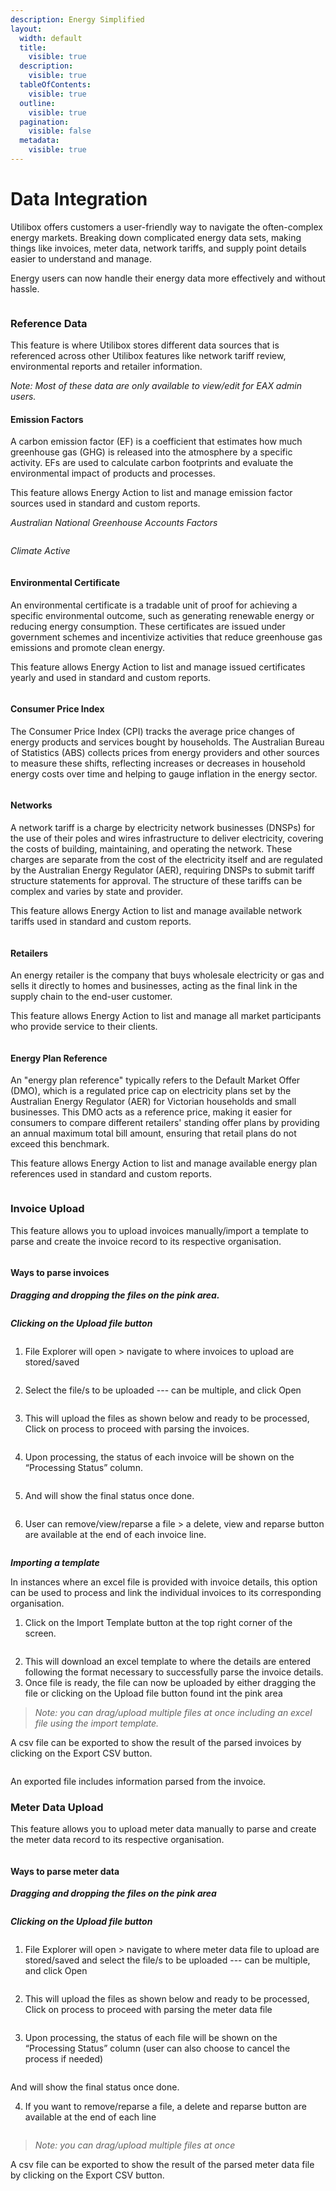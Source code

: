 ```yaml
---
description: Energy Simplified
layout:
  width: default
  title:
    visible: true
  description:
    visible: true
  tableOfContents:
    visible: true
  outline:
    visible: true
  pagination:
    visible: false
  metadata:
    visible: true
---
```


# Data Integration

Utilibox offers customers a user-friendly way to navigate the often-complex energy markets. Breaking down complicated energy data sets, making things like invoices, meter data, network tariffs, and supply point details easier to understand and manage.

Energy users can now handle their energy data more effectively and without hassle.

<figure><img src="../.gitbook/assets/Flowchart.png" alt=""><figcaption></figcaption></figure>

### Reference Data

This feature is where Utilibox stores different data sources that is referenced across other Utilibox features like network tariff review, environmental reports and retailer information.

_Note: Most of these data are only available to view/edit for EAX admin users._

#### Emission Factors

A carbon emission factor (EF) is a coefficient that estimates how much greenhouse gas (GHG) is released into the atmosphere by a specific activity. EFs are used to calculate carbon footprints and evaluate the environmental impact of products and processes.

This feature allows Energy Action to list and manage emission factor sources used in standard and custom reports.

_Australian National Greenhouse Accounts Factors_&#x20;

<figure><img src="../.gitbook/assets/ANGHAF.png" alt=""><figcaption></figcaption></figure>

_Climate Active_&#x20;

<figure><img src="../.gitbook/assets/ClimateActive.png" alt=""><figcaption></figcaption></figure>

#### Environmental Certificate

An environmental certificate is a tradable unit of proof for achieving a specific environmental outcome, such as generating renewable energy or reducing energy consumption. These certificates are issued under government schemes and incentivize activities that reduce greenhouse gas emissions and promote clean energy.

This feature allows Energy Action to list and manage issued certificates yearly and used in standard and custom reports.

<figure><img src="../.gitbook/assets/EnvironmentalCerts.png" alt=""><figcaption></figcaption></figure>

#### Consumer Price Index

The Consumer Price Index (CPI) tracks the average price changes of energy products and services bought by households. The Australian Bureau of Statistics (ABS) collects prices from energy providers and other sources to measure these shifts, reflecting increases or decreases in household energy costs over time and helping to gauge inflation in the energy sector.

<figure><img src="../.gitbook/assets/CPI.png" alt=""><figcaption></figcaption></figure>

#### Networks

A network tariff is a charge by electricity network businesses (DNSPs) for the use of their poles and wires infrastructure to deliver electricity, covering the costs of building, maintaining, and operating the network. These charges are separate from the cost of the electricity itself and are regulated by the Australian Energy Regulator (AER), requiring DNSPs to submit tariff structure statements for approval. The structure of these tariffs can be complex and varies by state and provider.

This feature allows Energy Action to list and manage available network tariffs used in standard and custom reports.

<figure><img src="../.gitbook/assets/NetworkTariff.png" alt=""><figcaption></figcaption></figure>

#### Retailers

An energy retailer is the company that buys wholesale electricity or gas and sells it directly to homes and businesses, acting as the final link in the supply chain to the end-user customer.

This feature allows Energy Action to list and manage all market participants who provide service to their clients.

<figure><img src="../.gitbook/assets/Retailers.png" alt=""><figcaption></figcaption></figure>

#### Energy Plan Reference

An "energy plan reference" typically refers to the Default Market Offer (DMO), which is a regulated price cap on electricity plans set by the Australian Energy Regulator (AER) for Victorian households and small businesses. This DMO acts as a reference price, making it easier for consumers to compare different retailers' standing offer plans by providing an annual maximum total bill amount, ensuring that retail plans do not exceed this benchmark.

This feature allows Energy Action to list and manage available energy plan references used in standard and custom reports.

<figure><img src="../.gitbook/assets/EnergyPlan.png" alt=""><figcaption></figcaption></figure>

### Invoice Upload

This feature allows you to upload invoices manually/import a template to parse and create the invoice record to its respective organisation.&#x20;

<figure><img src="../.gitbook/assets/InvoiceUpload1.png" alt=""><figcaption></figcaption></figure>

#### Ways to parse invoices

_**Dragging and dropping the files on the pink area.**_

<figure><img src="../.gitbook/assets/InvoiceUpload2.png" alt=""><figcaption></figcaption></figure>

_**Clicking on the Upload file button**_

<div align="left"><figure><img src="../.gitbook/assets/InvoiceUpload3.png" alt=""><figcaption></figcaption></figure></div>

1. File Explorer will open > navigate to where invoices to upload are stored/saved&#x20;

<div align="left"><figure><img src="../.gitbook/assets/InvoiceUpload5.png" alt=""><figcaption></figcaption></figure></div>

2. Select the file/s to be uploaded --- can be multiple, and click Open

<figure><img src="../.gitbook/assets/InvoiceUpload5.png" alt=""><figcaption></figcaption></figure>

3. This will upload the files as shown below and ready to be processed, Click on process to proceed with parsing the invoices.&#x20;

<figure><img src="../.gitbook/assets/InvoiceUpload6.png" alt=""><figcaption></figcaption></figure>

4. Upon processing, the status of each invoice will be shown on the “Processing Status” column.&#x20;

<figure><img src="../.gitbook/assets/InvoiceUpload7.png" alt=""><figcaption></figcaption></figure>

5. And will show the final status once done.&#x20;

<figure><img src="../.gitbook/assets/InvoiceUpload8.png" alt=""><figcaption></figcaption></figure>

6. User can remove/view/reparse a file > a delete, view and reparse button are available at the end of each invoice line.&#x20;

<figure><img src="../.gitbook/assets/InvoiceUpload9.png" alt=""><figcaption></figcaption></figure>

_**Importing a template**_

In instances where an excel file is provided with invoice details, this option can be used to process and link the individual invoices to its corresponding organisation.

1. Click on the Import Template button at the top right corner of the screen.&#x20;

<figure><img src="../.gitbook/assets/InvoiceUpload10.png" alt=""><figcaption></figcaption></figure>

2. This will download an excel template to where the details are entered following the format necessary to successfully parse the invoice details.
3. Once file is ready, the file can now be uploaded by either dragging the file or clicking on the Upload file button found int the pink area

> _Note: you can drag/upload multiple files at once including an excel file using the import template._

A csv file can be exported to show the result of the parsed invoices by clicking on the Export CSV button.&#x20;

<figure><img src="../.gitbook/assets/InvoiceUpload11.png" alt=""><figcaption></figcaption></figure>

An exported file includes information parsed from the invoice.

### Meter Data Upload

This feature allows you to upload meter data manually to parse and create the meter data record to its respective organisation.&#x20;

<figure><img src="../.gitbook/assets/MeterDataUpload1.png" alt=""><figcaption></figcaption></figure>

#### Ways to parse meter data

_**Dragging and dropping the files on the pink area**_

<figure><img src="../.gitbook/assets/MeterDataUpload2.png" alt=""><figcaption></figcaption></figure>

_**Clicking on the Upload file button**_

<div align="left"><figure><img src="../.gitbook/assets/InvoiceUpload3.png" alt=""><figcaption></figcaption></figure></div>

1. File Explorer will open > navigate to where meter data file to upload are stored/saved and select the file/s to be uploaded --- can be multiple, and click Open

<figure><img src="../.gitbook/assets/MeterDataUpload3.png" alt=""><figcaption></figcaption></figure>

2. This will upload the files as shown below and ready to be processed, Click on process to proceed with parsing the meter data file

<figure><img src="../.gitbook/assets/MeterDataUpload4.png" alt=""><figcaption></figcaption></figure>

3. Upon processing, the status of each file will be shown on the “Processing Status” column (user can also choose to cancel the process if needed)

<figure><img src="../.gitbook/assets/MeterDataUpload5.png" alt=""><figcaption></figcaption></figure>

&#x20;      And will show the final status once done.

4. If you want to remove/reparse a file, a delete and reparse button are available at the end of each line

<figure><img src="../.gitbook/assets/MeterDataUpload6.png" alt=""><figcaption></figcaption></figure>

> _Note: you can drag/upload multiple files at once_

A csv file can be exported to show the result of the parsed meter data file by clicking on the Export CSV button.
